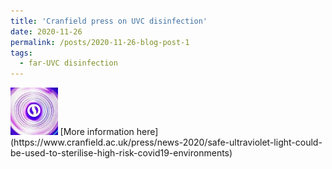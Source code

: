```yaml
---
title: 'Cranfield press on UVC disinfection'
date: 2020-11-26
permalink: /posts/2020-11-26-blog-post-1
tags:
  - far-UVC disinfection
---
```

<img width="15%" src='../images/uv.png'>
[More information here](https://www.cranfield.ac.uk/press/news-2020/safe-ultraviolet-light-could-be-used-to-sterilise-high-risk-covid19-environments)
